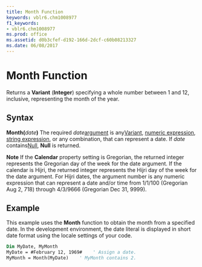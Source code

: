 ```yaml
---
title: Month Function
keywords: vblr6.chm1008977
f1_keywords:
- vblr6.chm1008977
ms.prod: office
ms.assetid: d0b3cfef-d192-166d-2dcf-c60b08213327
ms.date: 06/08/2017
---
```



# Month Function



Returns a  **Variant** (**Integer**) specifying a whole number between 1 and 12, inclusive, representing the month of the year.

## Syntax

**Month(**_date_**)**
The required  _date_[argument](../../Glossary/vbe-glossary.md) is any[Variant](../../Glossary/vbe-glossary.md), [numeric expression](../../Glossary/vbe-glossary.md), [string expression](../../Glossary/vbe-glossary.md), or any combination, that can represent a date. If  _date_ contains[Null](../../Glossary/vbe-glossary.md),  **Null** is returned.

 **Note**  If the  **Calendar** property setting is Gregorian, the returned integer represents the Gregorian day of the week for the date argument. If the calendar is Hijri, the returned integer represents the Hijri day of the week for the date argument. For Hijri dates, the argument number is any numeric expression that can represent a date and/or time from 1/1/100 (Gregorian Aug 2, 718) through 4/3/9666 (Gregorian Dec 31, 9999).


## Example

This example uses the  **Month** function to obtain the month from a specified date. In the development environment, the date literal is displayed in short date format using the locale settings of your code.


```vb
Dim MyDate, MyMonth
MyDate = #February 12, 1969#    ' Assign a date.
MyMonth = Month(MyDate)    ' MyMonth contains 2.
```



